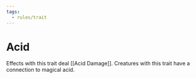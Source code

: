 ```yaml
---
tags:
  - rules/trait
---
```

# Acid

Effects with this trait deal [[Acid Damage]]. Creatures with this trait have a connection to magical acid.